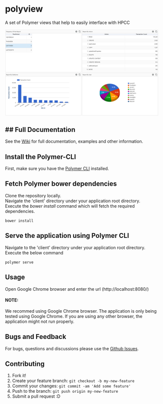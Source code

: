 # polyview
A set of Polymer views that help to easily interface with HPCC

![dashboard](/dashboard_View.png)

## ## Full Documentation

See the [Wiki](https://github.com/hpcc-systems/polyview/wiki) for full documentation, examples and other information.


## Install the Polymer-CLI

First, make sure you have the [Polymer CLI](https://www.npmjs.com/package/polymer-cli) installed. 

## Fetch Polymer bower dependencies

Clone the repository locally.<br />
Navigate the 'client' directory under your application root directory.<br />
Execute the _bower install_ command which will fetch the required dependencies.

```
bower install
```

## Serve the application using Polymer CLI

Navigate to the 'client' directory under your application root directory. Execute the below command

```
polymer serve 
```

## Usage

Open Google Chrome browser and enter the url (http://localhost:8080/)

#### NOTE: 
We recommed using Google Chrome browser. The application is only being tested using Google Chrome. If you are using any other browser, the application might not run properly.

## Bugs and Feedback

For bugs, questions and discussions please use the [Github Issues](https://github.com/hpcc-systems/polyview/issues).

## Contributing
1. Fork it!
2. Create your feature branch: `git checkout -b my-new-feature`
3. Commit your changes: `git commit -am 'Add some feature'`
4. Push to the branch: `git push origin my-new-feature`
5. Submit a pull request :D